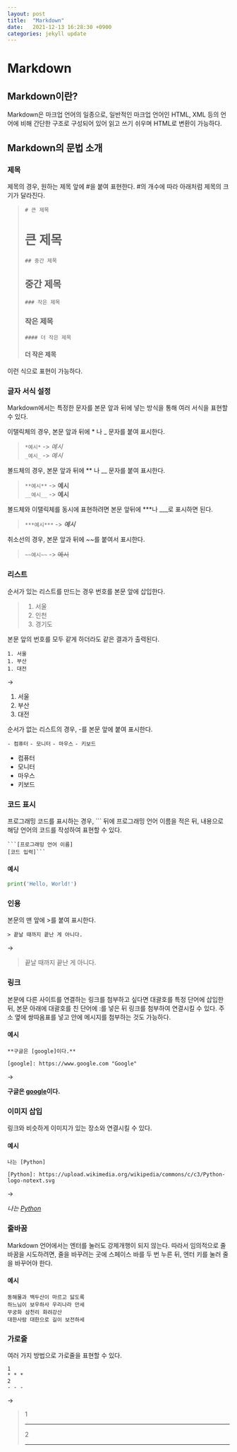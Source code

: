 ```yaml
---
layout: post
title:  "Markdown"
date:   2021-12-13 16:28:30 +0900
categories: jekyll update
---
```

# Markdown

## Markdown이란?
Markdown은 마크업 언어의 일종으로, 일반적인 마크업 언어인 HTML, XML 등의 언어에 비해 간단한 구조로 구성되어 있어 
읽고 쓰기 쉬우며 HTML로 변환이 가능하다.  

## Markdown의 문법 소개
### 제목
제목의 경우, 원하는 제목 앞에 #을 붙여 표현한다. #의 개수에 따라 아래처럼 제목의 크기가 달라진다.

>```# 큰 제목```
># 큰 제목
>```## 중간 제목```
>## 중간 제목
>```### 작은 제목```
>### 작은 제목
>````#### 더 작은 제목````
>#### 더 작은 제목

이런 식으로 표현이 가능하다.

### 글자 서식 설정

Markdown에서는 특정한 문자를 본문 앞과 뒤에 넣는 방식을 통해 여러 서식을 표현할 수 있다.

이탤릭체의 경우, 본문 앞과 뒤에 * 나 _ 문자를 붙여 표시한다.
>```*예시*``` -> *예시*\
```_예시_``` -> _예시_

볼드체의 경우, 본문 앞과 뒤에 ** 나 __ 문자를 붙여 표시한다.
>```**예시**``` -> **예시**\
```__예시__```  -> __예시__

볼드체와 이탤릭체를 동시에 표현하려면 본문 앞뒤에 ***나 ___로 표시하면 된다.
>```***예시***``` -> ***예시***

취소선의 경우, 본문 앞과 뒤에 ~~를 붙여서 표시한다.
>```~~예시~~``` -> ~~예시~~

### 리스트
순서가 있는 리스트를 만드는 경우 번호를 본문 앞에 삽입한다.
>1. 서울
>2. 인천
>3. 경기도

본문 앞의 번호를 모두 같게 하더라도 같은 결과가 출력된다.
```
1. 서울
1. 부산
1. 대전
```
->
1. 서울
1. 부산
1. 대전

순서가 없는 리스트의 경우, -를 본문 앞에 붙여 표시한다.

```- 컴퓨터``` ```- 모니터``` ```- 마우스``` ```- 키보드```
- 컴퓨터
- 모니터
- 마우스
- 키보드

### 코드 표시
프로그래밍 코드를 표시하는 경우, ``` 뒤에 프로그래밍 언어 이름을 적은 뒤, 내용으로 해당 언어의 코드를 작성하여 표현할 수 있다.
```
```[프로그래밍 언어 이름]
[코드 입력]```
```
#### 예시

```python
print('Hello, World!')
```

### 인용
본문의 맨 앞에 >를 붙여 표시한다.

```> 끝날 때까지 끝난 게 아니다.```

->

> 끝날 때까지 끝난 게 아니다.

### 링크
본문에 다른 사이트를 연결하는 링크를 첨부하고 싶다면 대괄호를 특정 단어에 삽입한 뒤,
본문 아래에 대괄호를 친 단어에 :를 넣은 뒤 링크를 첨부하여 연결시킬 수 있다.
주소 옆에 쌍따옴표를 넣고 안에 메시지를 첨부하는 것도 가능하다. 
#### 예시
```
**구글은 [google]이다.**
 
[google]: https://www.google.com "Google"
```
->

**구글은 [google]이다.**
 
[google]: https://www.google.com "Google"

### 이미지 삽입
링크와 비슷하게 이미지가 있는 장소와 연결시킬 수 있다.

#### 예시

```
나는 [Python]

[Python]: https://upload.wikimedia.org/wikipedia/commons/c/c3/Python-logo-notext.svg
```

->

_나는 [Python]_

[Python]: https://upload.wikimedia.org/wikipedia/commons/c/c3/Python-logo-notext.svg

### 줄바꿈
Markdown 언어에서는 엔터를 눌러도 강제개행이 되지 않는다. 따라서 임의적으로 줄바꿈을 시도하려면,
줄을 바꾸려는 곳에 스페이스 바를 두 번 누른 뒤, 엔터 키를 눌러 줄을 바꾸어야 한다.

#### 예시

```
동해물과 백두산이 마르고 닳도록  
하느님이 보우하사 우리나라 만세  
무궁화 삼천리 화려강산  
대한사람 대한으로 길이 보전하세
```

### 가로줄 
여러 가지 방법으로 가로줄을 표현할 수 있다.
```
1
* * *
2
- - -
```

->

>1
>* * *
>2
>- - -